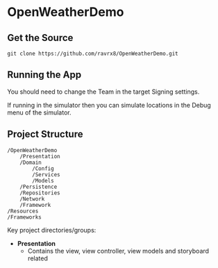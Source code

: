# OpenWeatherDemo

## Get the Source
    git clone https://github.com/ravrx8/OpenWeatherDemo.git

## Running the App
You should need to change the Team in the target Signing settings.

If running in the simulator then you can simulate locations in the Debug menu of
the simulator.

## Project Structure
    /OpenWeatherDemo
        /Presentation
        /Domain
            /Config
            /Services
            /Models
        /Persistence
        /Repositories
        /Network
        /Framework
    /Resources
    /Frameworks

Key project directories/groups:  
- **Presentation**
    - Contains the view, view controller, view models and storyboard related 
